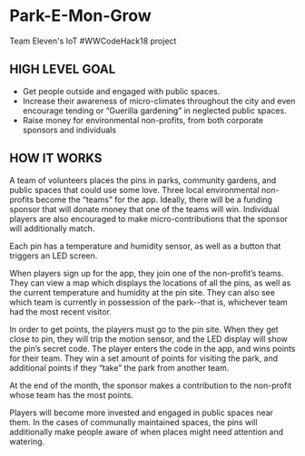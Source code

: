 # Park-E-Mon-Grow
Team Eleven's IoT #WWCodeHack18 project



## HIGH LEVEL GOAL

* Get people outside and engaged with public spaces. 
* Increase their awareness of micro-climates throughout the city and even encourage tending or “Guerilla gardening” in neglected public spaces.
* Raise money for environmental non-profits, from both corporate sponsors and individuals

## HOW IT WORKS

 A team of volunteers places the pins in parks, community gardens, and public spaces that could use some love. Three local environmental non-profits become the “teams” for the app. Ideally, there will be a funding sponsor that will donate money that one of the teams will win. Individual players are also encouraged to make micro-contributions that the sponsor will additionally match.

Each pin has a temperature and humidity sensor, as well as a button that triggers an LED screen.

When players sign up for the app, they join one of the non-profit’s teams. They can view a map which displays the locations of all the pins, as well as the current temperature and humidity at the pin site. They can also see which team is currently in possession of the park--that is, whichever team had the most recent visitor.

In order to get points, the players must go to the pin site. When they get close to pin, they will trip the motion sensor, and the LED display will show the pin’s secret code. The player enters the code in the app, and wins points for their team. They win a set amount of points for visiting the park, and additional points if they “take” the park from another team.

At the end of the month, the sponsor makes a contribution to the non-profit whose team has the most points.

Players will become more invested and engaged in public spaces near them. In the cases of communally maintained spaces, the pins will additionally make people aware of when places might need attention and watering.
